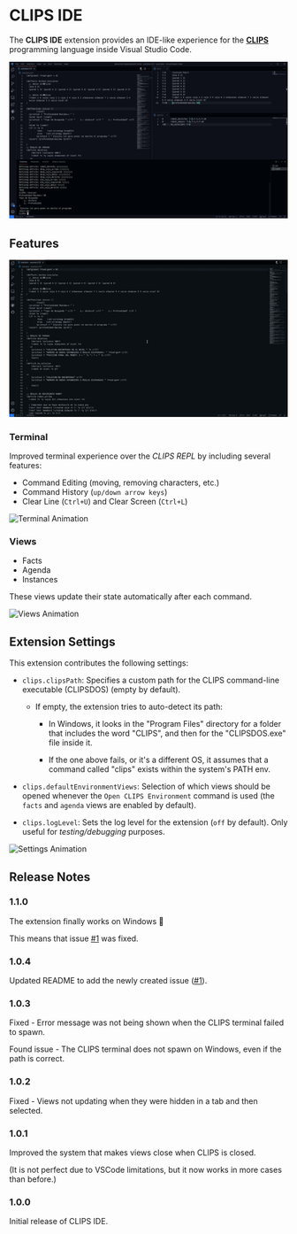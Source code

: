 # CLIPS IDE

The **CLIPS IDE** extension provides an IDE-like experience for the [**CLIPS**](http://www.clipsrules.net/) programming language inside Visual Studio Code.

![Screenshot](media/vscode-clips-ide.png)

## Features

![Open Animation](media/clips-open-env.gif)

### Terminal

Improved terminal experience over the _CLIPS REPL_ by including several features:

- Command Editing (moving, removing characters, etc.)
- Command History (`up/down arrow keys`)
- Clear Line (`Ctrl+U`) and Clear Screen (`Ctrl+L`)

![Terminal Animation](media/clips-terminal.gif)

### Views

- Facts
- Agenda
- Instances

These views update their state automatically after each command.

![Views Animation](media/clips-views.gif)

## Extension Settings

This extension contributes the following settings:

- `clips.clipsPath`: Specifies a custom path for the CLIPS command-line executable (CLIPSDOS) (empty by default).

  - If empty, the extension tries to auto-detect its path:
    - In Windows, it looks in the "Program Files" directory for a folder that includes the word "CLIPS", and then for the "CLIPSDOS.exe" file inside it.
    
    - If the one above fails, or it's a different OS, it assumes that a command called "clips" exists within the system's PATH env.

- `clips.defaultEnvironmentViews`: Selection of which views should be opened whenever the `Open CLIPS Environment` command is used (the `facts` and `agenda` views are enabled by default).

- `clips.logLevel`: Sets the log level for the extension (`off` by default). Only useful for _testing/debugging_ purposes.

![Settings Animation](media/clips-settings.gif)

## Release Notes

### 1.1.0

The extension finally works on Windows :tada:

This means that issue [#1](https://github.com/algono/clips-ide-vscode/issues/1) was fixed.

### 1.0.4

Updated README to add the newly created issue ([#1](https://github.com/algono/clips-ide-vscode/issues/1)).

### 1.0.3

Fixed - Error message was not being shown when the CLIPS terminal failed to spawn.

Found issue - The CLIPS terminal does not spawn on Windows, even if the path is correct.

### 1.0.2

Fixed - Views not updating when they were hidden in a tab and then selected.

### 1.0.1

Improved the system that makes views close when CLIPS is closed.

(It is not perfect due to VSCode limitations, but it now works in more cases than before.)

### 1.0.0

Initial release of CLIPS IDE.
